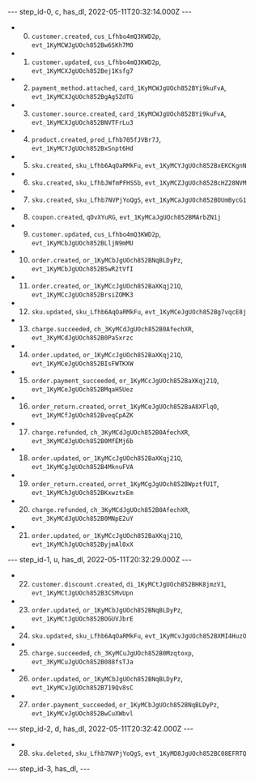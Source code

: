 --- step_id-0, c, has_dl, 2022-05-11T20:32:14.000Z ---
- 0. `customer.created`, `cus_Lfhbo4mQ3KWD2p`, `evt_1KyMCWJgUOch852Bw6SKh7MO`
- 1. `customer.updated`, `cus_Lfhbo4mQ3KWD2p`, `evt_1KyMCXJgUOch852Bej1Ksfg7`
- 2. `payment_method.attached`, `card_1KyMCWJgUOch852BYi9kuFvA`, `evt_1KyMCXJgUOch852BgAgSZdTG`
- 3. `customer.source.created`, `card_1KyMCWJgUOch852BYi9kuFvA`, `evt_1KyMCXJgUOch852BNVTFrLu3`
- 4. `product.created`, `prod_Lfhb705fJVBr7J`, `evt_1KyMCYJgUOch852BxSnpt6Hd`
- 5. `sku.created`, `sku_Lfhb6AqOaRMkFu`, `evt_1KyMCYJgUOch852BxEKCKgnN`
- 6. `sku.created`, `sku_LfhbJWfmPFHSSb`, `evt_1KyMCZJgUOch852BcHZ28NVM`
- 7. `sku.created`, `sku_Lfhb7NVPjYoQgS`, `evt_1KyMCaJgUOch852BOUmBycG1`
- 8. `coupon.created`, `qDvXYuRG`, `evt_1KyMCaJgUOch852BMArbZN1j`
- 9. `customer.updated`, `cus_Lfhbo4mQ3KWD2p`, `evt_1KyMCbJgUOch852BLljN9mMU`
- 10. `order.created`, `or_1KyMCbJgUOch852BNqBLDyPz`, `evt_1KyMCbJgUOch852B5wR2tVfI`
- 11. `order.created`, `or_1KyMCcJgUOch852BaXKqj21Q`, `evt_1KyMCcJgUOch852BrsiZOMK3`
- 12. `sku.updated`, `sku_Lfhb6AqOaRMkFu`, `evt_1KyMCeJgUOch852Bg7vqcE8j`
- 13. `charge.succeeded`, `ch_3KyMCdJgUOch852B0AfechXR`, `evt_3KyMCdJgUOch852B0PaSxrzc`
- 14. `order.updated`, `or_1KyMCcJgUOch852BaXKqj21Q`, `evt_1KyMCeJgUOch852BIsFWTKXW`
- 15. `order.payment_succeeded`, `or_1KyMCcJgUOch852BaXKqj21Q`, `evt_1KyMCeJgUOch852BMqaH5Uez`
- 16. `order_return.created`, `orret_1KyMCeJgUOch852BaA8XFlqO`, `evt_1KyMCfJgUOch852BveqCpAZK`
- 17. `charge.refunded`, `ch_3KyMCdJgUOch852B0AfechXR`, `evt_3KyMCdJgUOch852B0MfEMj6b`
- 18. `order.updated`, `or_1KyMCcJgUOch852BaXKqj21Q`, `evt_1KyMCgJgUOch852B4MknuFVA`
- 19. `order_return.created`, `orret_1KyMCgJgUOch852BWpztfU1T`, `evt_1KyMChJgUOch852BKxwztxEm`
- 20. `charge.refunded`, `ch_3KyMCdJgUOch852B0AfechXR`, `evt_3KyMCdJgUOch852B0MNpE2uY`
- 21. `order.updated`, `or_1KyMCcJgUOch852BaXKqj21Q`, `evt_1KyMChJgUOch852ByjmAl0xX`


--- step_id-1, u, has_dl, 2022-05-11T20:32:29.000Z ---
- 22. `customer.discount.created`, `di_1KyMCtJgUOch852BHK8jmzV1`, `evt_1KyMCtJgUOch852B3CSMvUpn`
- 23. `order.updated`, `or_1KyMCbJgUOch852BNqBLDyPz`, `evt_1KyMCtJgUOch852BOGUVJbrE`
- 24. `sku.updated`, `sku_Lfhb6AqOaRMkFu`, `evt_1KyMCvJgUOch852BXMI4HuzO`
- 25. `charge.succeeded`, `ch_3KyMCuJgUOch852B0Mzqtoxp`, `evt_3KyMCuJgUOch852B088fsTJa`
- 26. `order.updated`, `or_1KyMCbJgUOch852BNqBLDyPz`, `evt_1KyMCvJgUOch852B719Qv8sC`
- 27. `order.payment_succeeded`, `or_1KyMCbJgUOch852BNqBLDyPz`, `evt_1KyMCvJgUOch852BwCuXWbvl`


--- step_id-2, d, has_dl, 2022-05-11T20:32:42.000Z ---
- 28. `sku.deleted`, `sku_Lfhb7NVPjYoQgS`, `evt_1KyMD8JgUOch852BC08EFRTQ`


--- step_id-3, has_dl,  ---


